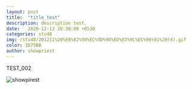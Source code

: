 ```yaml
---
layout: post
title:  "title_test"
description: description test. 
date:   2020-12-13 20:30:00 +0530
categories: stu48
img: /stu48/201211%20%EB%82%98%EC%9D%98%ED%83%9C%EC%96%91%20(4).gif
color: 3D75BB
author: showpriest
---
```


TEST_002

![showpirest]({{site.baseurl}}/images/stu48/201211%20%EB%82%98%EC%9D%98%ED%83%9C%EC%96%91%20(4).gif)

